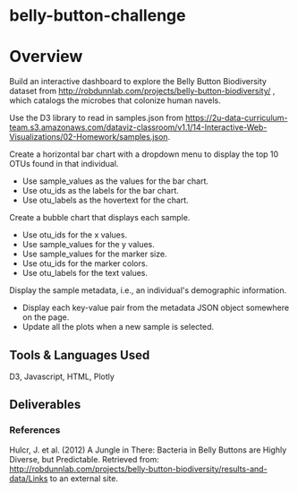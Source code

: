 # belly-button-challenge


# Overview
Build an interactive dashboard to explore the Belly Button Biodiversity dataset from http://robdunnlab.com/projects/belly-button-biodiversity/ , which catalogs the microbes that colonize human navels.

Use the D3 library to read in samples.json from https://2u-data-curriculum-team.s3.amazonaws.com/dataviz-classroom/v1.1/14-Interactive-Web-Visualizations/02-Homework/samples.json.

Create a horizontal bar chart with a dropdown menu to display the top 10 OTUs found in that individual.
- Use sample_values as the values for the bar chart.
- Use otu_ids as the labels for the bar chart.
- Use otu_labels as the hovertext for the chart.

Create a bubble chart that displays each sample.
- Use otu_ids for the x values.
- Use sample_values for the y values.
- Use sample_values for the marker size.
- Use otu_ids for the marker colors.
- Use otu_labels for the text values.

Display the sample metadata, i.e., an individual's demographic information.
- Display each key-value pair from the metadata JSON object somewhere on the page.
- Update all the plots when a new sample is selected. 



## Tools & Languages Used
D3, Javascript, HTML, Plotly

## Deliverables

### References
Hulcr, J. et al. (2012) A Jungle in There: Bacteria in Belly Buttons are Highly Diverse, but Predictable. Retrieved from: http://robdunnlab.com/projects/belly-button-biodiversity/results-and-data/Links to an external site.
